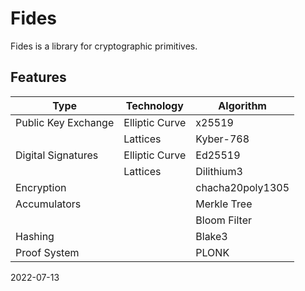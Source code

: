 # Fides

Fides is a library for cryptographic primitives.

## Features

| Type | Technology | Algorithm |
|---|---|---|
| Public Key Exchange | Elliptic Curve | x25519 |
| | Lattices | Kyber-768 |
| Digital Signatures | Elliptic Curve | Ed25519 |
| | Lattices | Dilithium3 |
| Encryption | | chacha20poly1305 |
| Accumulators | | Merkle Tree |
| | | Bloom Filter |
| Hashing | | Blake3 |
| Proof System | | PLONK |

2022-07-13
